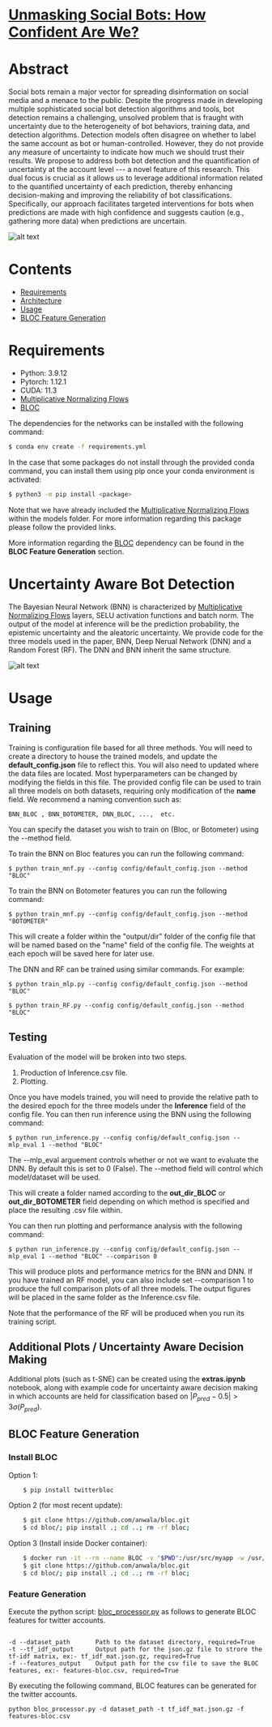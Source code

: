 # [Unmasking Social Bots: How Confident Are We?](https://arxiv.org/abs/2407.13929)

# Abstract 

Social bots remain a major vector for spreading disinformation on social media and a menace to the public. Despite the progress made in developing multiple sophisticated social bot detection algorithms and tools, bot detection remains a challenging, unsolved problem that is fraught with uncertainty due to the heterogeneity of bot behaviors, training data, and detection algorithms. Detection models often disagree on whether to label the same account as bot or human-controlled. However, they do not provide any measure of uncertainty to indicate how much we should trust their results. We propose to address both bot detection and the quantification of uncertainty at the account level --- a novel feature of this research. This dual focus is crucial as it allows us to leverage additional information related to the quantified uncertainty of each prediction, thereby enhancing decision-making and improving the reliability of bot classifications. Specifically, our approach facilitates targeted interventions for bots when predictions are made with high confidence and suggests caution (e.g., gathering more data) when predictions are uncertain.

![alt text](Figures/intro_figure.png)

# Contents
- [Requirements](#Section-1)
- [Architecture](#Section-2)
- [Usage](#Section-3)
- [BLOC Feature Generation](#Section-4)
    

# Requirements

- Python:     3.9.12
- Pytorch:    1.12.1
- CUDA:       11.3
- [Multiplicative Normalizing Flows](https://github.com/janosh/torch-mnf)
- [BLOC](https://github.com/anwala/bloc)

The dependencies for the networks can be installed with the following command:

```bash
$ conda env create -f requirements.yml
```

In the case that some packages do not install through the provided conda command, you can install them using pip once your conda environment is activated:

```bash
$ python3 -m pip install <package>
```

Note that we have already included the [Multiplicative Normalizing Flows](https://github.com/janosh/torch-mnf) within the models folder. For more information regarding this package please follow the provided links. 

More information regarding the [BLOC](https://github.com/anwala/bloc) dependency can be found in the __BLOC Feature Generation__ section.

# Uncertainty Aware Bot Detection

The Bayesian Neural Network (BNN) is characterized by [Multiplicative Normalizing Flows](https://github.com/janosh/torch-mnf) layers, SELU activation functions and batch norm. The output of the model at inference will be the prediction probability, the epistemic uncertainty and the aleatoric uncertainty. We provide code for the three models used in the paper, BNN, Deep Nerual Network (DNN) and a Random Forest (RF). The DNN and BNN inherit the same structure.

![alt text](Figures/Analysis_Pipeline.png)



# Usage 

## Training 

Training is configuration file based for all three methods. You will need to create a directory to house the trained models, and update the __default_config.json__ file to reflect this. You will also need to updated where the data files are located. Most hyperparameters can be changed by modifying the fields in this file. The provided config file can be used to train all three models on both datasets, requiring only modification of the __name__ field. We recommend a naming convention such as:
    
`BNN_BLOC , BNN_BOTOMETER, DNN_BLOC, ...,  etc. `
    
You can specify the dataset you wish to train on (Bloc, or Botometer) using the --method field.
    
To train the BNN on Bloc features you can run the following command:
    
```
$ python train_mnf.py --config config/default_config.json --method "BLOC"
```

To train the BNN on Botometer features you can run the following command:
    
```
$ python train_mnf.py --config config/default_config.json --method "BOTOMETER"
```

This will create a folder within the "output/dir" folder of the config file that will be named based on the "name" field of the config file. The weights at each epoch will be saved here for later use.
    
The DNN and RF can be trained using similar commands. For example:
    
```
$ python train_mlp.py --config config/default_config.json --method "BLOC"
```` 

```
$ python train_RF.py --config config/default_config.json --method "BLOC"
```

## Testing

Evaluation of the model will be broken into two steps.
    
1. Production of Inference.csv file.
2. Plotting.
    
Once you have models trained, you will need to provide the relative path to the desired epoch for the three models under the __Inference__ field of the config file. You can then run inference using the BNN using the following command:
    
```
$ python run_inference.py --config config/default_config.json --mlp_eval 1 --method "BLOC"
```

The --mlp_eval arguement controls whether or not we want to evaluate the DNN. By default this is set to 0 (False). The --method field will control which model/dataset will be used.

This will create a folder named according to the __out_dir_BLOC__ or __out_dir_BOTOMETER__ field depending on which method is specified and place the resulting .csv file within.

You can then run plotting and performance analysis with the following command:

```
$ python run_inference.py --config config/default_config.json --mlp_eval 1 --method "BLOC" --comparison 0
```
    
This will produce plots and performance metrics for the BNN and DNN. If you have trained an RF model, you can also include set --comparison 1 to produce the full comparison plots of all three models. The output figures will be placed in the same folder as the Inference.csv file.  
    
Note that the performance of the RF will be produced when you run its training script.

## Additional Plots / Uncertainty Aware Decision Making
    
Additional plots (such as t-SNE) can be created using the __extras.ipynb__ notebook, along with example code for uncertainty aware decision making in which accounts are held for classification based on $|P_{pred} - 0.5| > 3\sigma(P_{pred}).$ 

## BLOC Feature Generation

### Install BLOC

Option 1:
```bash
    $ pip install twitterbloc
```
    
Option 2 (for most recent update):
```bash
    $ git clone https://github.com/anwala/bloc.git
    $ cd bloc/; pip install .; cd ..; rm -rf bloc;
```
    
Option 3 (Install inside Docker container):
```bash
    $ docker run -it --rm --name BLOC -v "$PWD":/usr/src/myapp -w /usr/src/myapp python:3.7-stretch bash
    $ git clone https://github.com/anwala/bloc.git
    $ cd bloc/; pip install .; cd ..; rm -rf bloc;
```

### Feature Generation

Execute the python script: [bloc_processor.py](BlocProcessing/bloc_processor.py) as follows to generate BLOC features for twitter accounts.

```

-d --dataset_path       Path to the dataset directory, required=True
-t --tf_idf_output      Output path for the json.gz file to strore the tf-idf matrix, ex:- tf_idf_mat.json.gz, required=True
-f --features_output    Output path for the csv file to save the BLOC features, ex:- features-bloc.csv, required=True
```

By executing the following command, BLOC features can be generated for the twitter accounts. 

```
python bloc_processor.py -d dataset_path -t tf_idf_mat.json.gz -f features-bloc.csv
```
